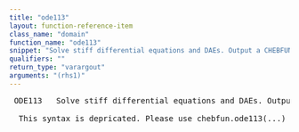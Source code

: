 ```yaml
---
title: "ode113"
layout: function-reference-item
class_name: "domain"
function_name: "ode113"
snippet: "Solve stiff differential equations and DAEs. Output a CHEBFUN."
qualifiers: ""
return_type: "varargout"
arguments: "(rhs1)"
---
```


<pre class="help-text"> ODE113   Solve stiff differential equations and DAEs. Output a CHEBFUN.
    
  This syntax is depricated. Please use chebfun.ode113(...) instead.
</pre>